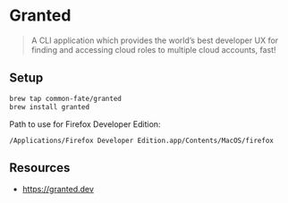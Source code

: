 # Granted

> A CLI application which provides the world’s best developer UX for finding and
> accessing cloud roles to multiple cloud accounts, fast!

## Setup

```sh
brew tap common-fate/granted
brew install granted
```

Path to use for Firefox Developer Edition:

```
/Applications/Firefox Developer Edition.app/Contents/MacOS/firefox
```

## Resources

- https://granted.dev
